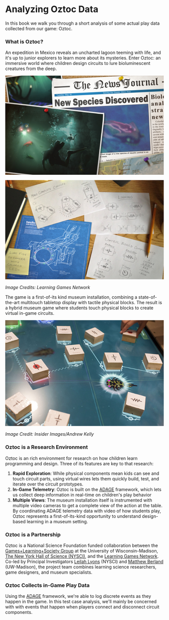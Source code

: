 # Analyzing Oztoc Data

In this book we walk you through a short analysis of some actual play data collected from our game: Oztoc.

### What is Oztoc?

An expedition in Mexico reveals an uncharted lagoon teeming with life, and it's up to junior explorers to learn more about its mysteries. Enter Oztoc: an immersive world where children design circuits to lure bioluminescent creatures from the deep.

![Newspaper headline that reads "New Species Discovered"](./assets/NewSpeciesDiscovered.jpg)

![A schematic of circuits](./assets/schematic.jpg)

*Image Credits: Learning Games Network*

The game is a first-of-its kind museum installation, combining a state-of-the-art multitouch tabletop display with tactile physical blocks. The result is a hybrid museum game where students touch physical blocks to create virtual in-game circuits.

![Image of the Oztoc table at NYSCI](./assets/table1.jpg)

*Image Credit: Insider Images/Andrew Kelly*

### Oztoc is a Research Environment

Oztoc is an rich environment for research on how children learn programming and design. Three of its features are key to that research:

1. **Rapid Exploration**: While physical components mean kids can see and touch circuit parts, using virtual wires lets them quickly build, test, and iterate over the circuit prototypes.
2. **In-Game Telemetry**: Oztoc is built on the [ADAGE](http://adageapi.org) framework, which lets us collect deep information in real-time on children's play behavior
3. **Multiple Views**: The museum installation itself is instrumented with multiple video cameras to get a complete view of the action at the table. By coordinating ADAGE telemetry data with video of how students play, Oztoc represents a first-of-its-kind opportunity to understand design-based learning in a museum setting.

### Oztoc is a Partnership

Oztoc is a National Science Foundation funded collaboration between the [Games+Learning+Society Group](http://gameslearningsociety.org/) at the University of Wisconsin-Madison, [The New York Hall of Science (NYSCI)](http://nysci.org/), and the [Learning Games Network](http://learninggamesnetwork.org/). Co-led by Principal Investigators [Leilah Lyons](http://www.cs.uic.edu/~llyons/) (NYSCI) and [Matthew Berland](http://gameslearningsociety.org/bio_matthew.php) (UW-Madison), the project team combines learning science researchers, game designers, and museum specialists.

### Oztoc Collects in-Game Play Data

Using the [ADAGE](http://adageapi.org/) framework, we're able to log discrete events as they happen in the game. In this test case analysis, we'll mainly be concerned with with events that happen when players connect and disconnect circuit components.

